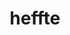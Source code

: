 ---
title: "heffte"
layout: cache
categories: [package, develop-2023-10-08]
meta: {"versions": ["2.3.0"], "compilers": ["cce@=15.0.1", "gcc@=11.4.0", "gcc@=9.4.0", "oneapi@=2023.2.1"], "oss": ["rhel8", "ubuntu20.04"], "platforms": ["linux"], "targets": ["aarch64", "ppc64le", "x86_64_v3", "zen4"], "stacks": ["e4s", "e4s-arm", "e4s-cray-rhel", "e4s-oneapi", "e4s-power", "e4s-rocm-external", "root"], "num_specs": 15, "num_specs_by_stack": {"root": 15, "e4s-cray-rhel": 1, "e4s-arm": 4, "e4s-power": 2, "e4s": 5, "e4s-rocm-external": 2, "e4s-oneapi": 1}}
spec_details: [{"hash": "nqgcvogffqtxuyha3c5pxxzxisokwdru", "compiler": "cce@=15.0.1", "versions": ["2.3.0"], "os": "rhel8", "platform": "linux", "target": "zen4", "variants": ["build_system=cmake", "build_type=Release", "~cuda", "+fftw", "~fortran", "generator=make", "~ipo", "~magma", "~mkl", "patches=6b8b8e8", "~python", "~rocm", "+shared"], "stacks": ["root", "e4s-cray-rhel"], "size": "-", "tarball": "https://binaries.spack.io/releases/develop-2023-10-08/build_cache/linux-rhel8-zen4/cce-15.0.1/heffte-2.3.0/linux-rhel8-zen4-cce-15.0.1-heffte-2.3.0-nqgcvogffqtxuyha3c5pxxzxisokwdru.spack"}, {"hash": "j3iw2fccmg4gzyhm6uqjq7mf6rdbtm5u", "compiler": "gcc@=11.4.0", "versions": ["2.3.0"], "os": "ubuntu20.04", "platform": "linux", "target": "aarch64", "variants": ["build_system=cmake", "build_type=Release", "~cuda", "+fftw", "~fortran", "generator=make", "~ipo", "~magma", "~mkl", "patches=6b8b8e8", "~python", "~rocm", "+shared"], "stacks": ["root", "e4s-arm"], "size": "-", "tarball": "https://binaries.spack.io/releases/develop-2023-10-08/build_cache/linux-ubuntu20.04-aarch64/gcc-11.4.0/heffte-2.3.0/linux-ubuntu20.04-aarch64-gcc-11.4.0-heffte-2.3.0-j3iw2fccmg4gzyhm6uqjq7mf6rdbtm5u.spack"}, {"hash": "4vhn2rpciyly6nbp3kn4rroilragj7w6", "compiler": "gcc@=11.4.0", "versions": ["2.3.0"], "os": "ubuntu20.04", "platform": "linux", "target": "aarch64", "variants": ["build_system=cmake", "build_type=Release", "+cuda", "cuda_arch=90", "~fftw", "~fortran", "generator=make", "~ipo", "~magma", "~mkl", "patches=6b8b8e8", "~python", "~rocm", "+shared"], "stacks": ["root", "e4s-arm"], "size": "-", "tarball": "https://binaries.spack.io/releases/develop-2023-10-08/build_cache/linux-ubuntu20.04-aarch64/gcc-11.4.0/heffte-2.3.0/linux-ubuntu20.04-aarch64-gcc-11.4.0-heffte-2.3.0-4vhn2rpciyly6nbp3kn4rroilragj7w6.spack"}, {"hash": "damprleiscmj5zk3k6evow35r6pdpfe2", "compiler": "gcc@=11.4.0", "versions": ["2.3.0"], "os": "ubuntu20.04", "platform": "linux", "target": "aarch64", "variants": ["build_system=cmake", "build_type=Release", "+cuda", "cuda_arch=80", "~fftw", "~fortran", "generator=make", "~ipo", "~magma", "~mkl", "patches=6b8b8e8", "~python", "~rocm", "+shared"], "stacks": ["root", "e4s-arm"], "size": "-", "tarball": "https://binaries.spack.io/releases/develop-2023-10-08/build_cache/linux-ubuntu20.04-aarch64/gcc-11.4.0/heffte-2.3.0/linux-ubuntu20.04-aarch64-gcc-11.4.0-heffte-2.3.0-damprleiscmj5zk3k6evow35r6pdpfe2.spack"}, {"hash": "kfzehaoxqvdc3p6ofjtmidziepx2eej5", "compiler": "gcc@=11.4.0", "versions": ["2.3.0"], "os": "ubuntu20.04", "platform": "linux", "target": "aarch64", "variants": ["build_system=cmake", "build_type=Release", "+cuda", "cuda_arch=75", "~fftw", "~fortran", "generator=make", "~ipo", "~magma", "~mkl", "patches=6b8b8e8", "~python", "~rocm", "+shared"], "stacks": ["root", "e4s-arm"], "size": "-", "tarball": "https://binaries.spack.io/releases/develop-2023-10-08/build_cache/linux-ubuntu20.04-aarch64/gcc-11.4.0/heffte-2.3.0/linux-ubuntu20.04-aarch64-gcc-11.4.0-heffte-2.3.0-kfzehaoxqvdc3p6ofjtmidziepx2eej5.spack"}, {"hash": "36tv7wpato2igvfy6biagrakvr23lz6h", "compiler": "gcc@=9.4.0", "versions": ["2.3.0"], "os": "ubuntu20.04", "platform": "linux", "target": "ppc64le", "variants": ["build_system=cmake", "build_type=Release", "~cuda", "+fftw", "~fortran", "generator=make", "~ipo", "~magma", "~mkl", "patches=6b8b8e8", "~python", "~rocm", "+shared"], "stacks": ["e4s-power", "root"], "size": "-", "tarball": "https://binaries.spack.io/releases/develop-2023-10-08/build_cache/linux-ubuntu20.04-ppc64le/gcc-9.4.0/heffte-2.3.0/linux-ubuntu20.04-ppc64le-gcc-9.4.0-heffte-2.3.0-36tv7wpato2igvfy6biagrakvr23lz6h.spack"}, {"hash": "uqgy43sqtfachv64vhcfins5kf5rhekf", "compiler": "gcc@=9.4.0", "versions": ["2.3.0"], "os": "ubuntu20.04", "platform": "linux", "target": "ppc64le", "variants": ["build_system=cmake", "build_type=Release", "+cuda", "cuda_arch=70", "~fftw", "~fortran", "generator=make", "~ipo", "~magma", "~mkl", "patches=6b8b8e8", "~python", "~rocm", "+shared"], "stacks": ["e4s-power", "root"], "size": "-", "tarball": "https://binaries.spack.io/releases/develop-2023-10-08/build_cache/linux-ubuntu20.04-ppc64le/gcc-9.4.0/heffte-2.3.0/linux-ubuntu20.04-ppc64le-gcc-9.4.0-heffte-2.3.0-uqgy43sqtfachv64vhcfins5kf5rhekf.spack"}, {"hash": "htpjhsa3p7mr33semdhkhjtjpi6tbrvx", "compiler": "gcc@=11.4.0", "versions": ["2.3.0"], "os": "ubuntu20.04", "platform": "linux", "target": "x86_64_v3", "variants": ["amdgpu_target=gfx908", "build_system=cmake", "build_type=Release", "~cuda", "~fftw", "~fortran", "generator=make", "~ipo", "~magma", "~mkl", "patches=6b8b8e8", "~python", "+rocm", "+shared"], "stacks": ["root", "e4s"], "size": "-", "tarball": "https://binaries.spack.io/releases/develop-2023-10-08/build_cache/linux-ubuntu20.04-x86_64_v3/gcc-11.4.0/heffte-2.3.0/linux-ubuntu20.04-x86_64_v3-gcc-11.4.0-heffte-2.3.0-htpjhsa3p7mr33semdhkhjtjpi6tbrvx.spack"}, {"hash": "ldphwihz55molqi2qsyqduvzgsfygb3k", "compiler": "gcc@=11.4.0", "versions": ["2.3.0"], "os": "ubuntu20.04", "platform": "linux", "target": "x86_64_v3", "variants": ["amdgpu_target=gfx90a", "build_system=cmake", "build_type=Release", "~cuda", "~fftw", "~fortran", "generator=make", "~ipo", "~magma", "~mkl", "patches=6b8b8e8", "~python", "+rocm", "+shared"], "stacks": ["root", "e4s"], "size": "-", "tarball": "https://binaries.spack.io/releases/develop-2023-10-08/build_cache/linux-ubuntu20.04-x86_64_v3/gcc-11.4.0/heffte-2.3.0/linux-ubuntu20.04-x86_64_v3-gcc-11.4.0-heffte-2.3.0-ldphwihz55molqi2qsyqduvzgsfygb3k.spack"}, {"hash": "diah4v4dz3ewknqrfaj54zrbgatsc4as", "compiler": "gcc@=11.4.0", "versions": ["2.3.0"], "os": "ubuntu20.04", "platform": "linux", "target": "x86_64_v3", "variants": ["amdgpu_target=gfx90a", "build_system=cmake", "build_type=Release", "~cuda", "~fftw", "~fortran", "generator=make", "~ipo", "~magma", "~mkl", "patches=6b8b8e8", "~python", "+rocm", "+shared"], "stacks": ["e4s-rocm-external", "root"], "size": "-", "tarball": "https://binaries.spack.io/releases/develop-2023-10-08/build_cache/linux-ubuntu20.04-x86_64_v3/gcc-11.4.0/heffte-2.3.0/linux-ubuntu20.04-x86_64_v3-gcc-11.4.0-heffte-2.3.0-diah4v4dz3ewknqrfaj54zrbgatsc4as.spack"}, {"hash": "lzkansvsevm6frtvimopgzclm3q5kwxe", "compiler": "gcc@=11.4.0", "versions": ["2.3.0"], "os": "ubuntu20.04", "platform": "linux", "target": "x86_64_v3", "variants": ["build_system=cmake", "build_type=Release", "+cuda", "cuda_arch=80", "~fftw", "~fortran", "generator=make", "~ipo", "~magma", "~mkl", "patches=6b8b8e8", "~python", "~rocm", "+shared"], "stacks": ["root", "e4s"], "size": "-", "tarball": "https://binaries.spack.io/releases/develop-2023-10-08/build_cache/linux-ubuntu20.04-x86_64_v3/gcc-11.4.0/heffte-2.3.0/linux-ubuntu20.04-x86_64_v3-gcc-11.4.0-heffte-2.3.0-lzkansvsevm6frtvimopgzclm3q5kwxe.spack"}, {"hash": "unloeriy2uul4cx6k6ptq4kly7xrzdmg", "compiler": "gcc@=11.4.0", "versions": ["2.3.0"], "os": "ubuntu20.04", "platform": "linux", "target": "x86_64_v3", "variants": ["build_system=cmake", "build_type=Release", "+cuda", "cuda_arch=90", "~fftw", "~fortran", "generator=make", "~ipo", "~magma", "~mkl", "patches=6b8b8e8", "~python", "~rocm", "+shared"], "stacks": ["root", "e4s"], "size": "-", "tarball": "https://binaries.spack.io/releases/develop-2023-10-08/build_cache/linux-ubuntu20.04-x86_64_v3/gcc-11.4.0/heffte-2.3.0/linux-ubuntu20.04-x86_64_v3-gcc-11.4.0-heffte-2.3.0-unloeriy2uul4cx6k6ptq4kly7xrzdmg.spack"}, {"hash": "ihe2qh7ragl5voehedcw4jlfjcymngcw", "compiler": "gcc@=11.4.0", "versions": ["2.3.0"], "os": "ubuntu20.04", "platform": "linux", "target": "x86_64_v3", "variants": ["build_system=cmake", "build_type=Release", "~cuda", "+fftw", "~fortran", "generator=make", "~ipo", "~magma", "~mkl", "patches=6b8b8e8", "~python", "~rocm", "+shared"], "stacks": ["root", "e4s"], "size": "-", "tarball": "https://binaries.spack.io/releases/develop-2023-10-08/build_cache/linux-ubuntu20.04-x86_64_v3/gcc-11.4.0/heffte-2.3.0/linux-ubuntu20.04-x86_64_v3-gcc-11.4.0-heffte-2.3.0-ihe2qh7ragl5voehedcw4jlfjcymngcw.spack"}, {"hash": "wpmqet662m2f5yghcazo7gguczjmmdyy", "compiler": "gcc@=11.4.0", "versions": ["2.3.0"], "os": "ubuntu20.04", "platform": "linux", "target": "x86_64_v3", "variants": ["amdgpu_target=gfx908", "build_system=cmake", "build_type=Release", "~cuda", "~fftw", "~fortran", "generator=make", "~ipo", "~magma", "~mkl", "patches=6b8b8e8", "~python", "+rocm", "+shared"], "stacks": ["e4s-rocm-external", "root"], "size": "-", "tarball": "https://binaries.spack.io/releases/develop-2023-10-08/build_cache/linux-ubuntu20.04-x86_64_v3/gcc-11.4.0/heffte-2.3.0/linux-ubuntu20.04-x86_64_v3-gcc-11.4.0-heffte-2.3.0-wpmqet662m2f5yghcazo7gguczjmmdyy.spack"}, {"hash": "lgtmgwn7qgd4keu6uuuksqmxiosoeys3", "compiler": "oneapi@=2023.2.1", "versions": ["2.3.0"], "os": "ubuntu20.04", "platform": "linux", "target": "x86_64_v3", "variants": ["build_system=cmake", "build_type=Release", "~cuda", "+fftw", "~fortran", "generator=make", "~ipo", "~magma", "~mkl", "patches=6b8b8e8", "~python", "~rocm", "+shared"], "stacks": ["e4s-oneapi", "root"], "size": "-", "tarball": "https://binaries.spack.io/releases/develop-2023-10-08/build_cache/linux-ubuntu20.04-x86_64_v3/oneapi-2023.2.1/heffte-2.3.0/linux-ubuntu20.04-x86_64_v3-oneapi-2023.2.1-heffte-2.3.0-lgtmgwn7qgd4keu6uuuksqmxiosoeys3.spack"}]
---